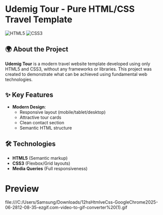 # Udemig Tour - Pure HTML/CSS Travel Template

![HTML5](https://img.shields.io/badge/HTML5-E34F26?logo=html5&logoColor=white)
![CSS3](https://img.shields.io/badge/CSS3-1572B6?logo=css3&logoColor=white)

## 🌍 About the Project

**Udemig Tour**  is a modern travel website template developed using only HTML5 and CSS3, without any frameworks or libraries. This project was created to demonstrate what can be achieved using fundamental web technologies.

## ✨ Key Features
- **Modern Design**:
  - Responsive layout (mobile/tablet/desktop)
  - Attractive tour cards
  - Clean contact section
  - Semantic HTML structure

## 🛠️ Technologies
- **HTML5** (Semantic markup)
- **CSS3** (Flexbox/Grid layouts)
- **Media Queries** (Full responsiveness)


# Preview
file:///C:/Users/Samsung/Downloads/12hsHtmlveCss-GoogleChrome2025-06-2812-08-35-ezgif.com-video-to-gif-converter%20(1).gif


 
